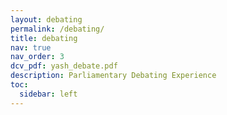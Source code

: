 ```yaml
---
layout: debating
permalink: /debating/
title: debating
nav: true
nav_order: 3
dcv_pdf: yash_debate.pdf
description: Parliamentary Debating Experience
toc:
  sidebar: left
---
```

